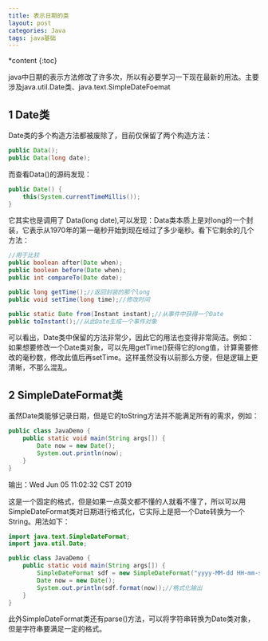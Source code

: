 ```yaml
---
title: 表示日期的类
layout: post
categories: Java
tags: java基础
---
```

*content
{:toc}

java中日期的表示方法修改了许多次，所以有必要学习一下现在最新的用法。主要涉及java.util.Date类、java.text.SimpleDateFoemat



## 1 Date类

Date类的多个构造方法都被废除了，目前仅保留了两个构造方法：

```java
public Data();
public Data(long date);
```

而查看Data()的源码发现：

```java
public Date() {
    this(System.currentTimeMillis());
}
```

它其实也是调用了 Data(long date),可以发现：Data类本质上是对long的一个封装，它表示从1970年的第一毫秒开始到现在经过了多少毫秒。看下它剩余的几个方法：

```java
//用于比较
public boolean after​(Date when);
public boolean before(Date when);
public int compareTo(Date date);

public long getTime();//返回封装的那个long
public void setTime(long time);//修改时间

public static Date from(Instant instant);//从事件中获得一个Date
public toInstant();//从此Date生成一个事件对象
```

可以看出，Date类中保留的方法非常少，因此它的用法也变得非常简洁。例如：如果想要修改一个Date类对象，可以先用getTime()获得它的long值，计算需要修改的毫秒数，修改此值后再setTime。这样虽然没有以前那么方便，但是逻辑上更清晰，不那么混乱。

## 2 SimpleDateFormat类

虽然Date类能够记录日期，但是它的toString方法并不能满足所有的需求，例如：

```java
public class JavaDemo {
    public static void main(String args[]) {
        Date now = new Date();
        System.out.println(now);
    }
}
```

输出：Wed Jun 05 11:02:32 CST 2019

这是一个固定的格式，但是如果一点英文都不懂的人就看不懂了，所以可以用SimpleDateFormat类对日期进行格式化，它实际上是把一个Date转换为一个String。用法如下：

```java
import java.text.SimpleDateFormat;
import java.util.Date;

public class JavaDemo {
    public static void main(String args[]) {
        SimpleDateFormat sdf = new SimpleDateFormat("yyyy-MM-dd HH-mm-ss");//创建一个SimpleDateFormat类的对象，并设置日期格式，设置方法需要参考API文档
        Date now = new Date();
        System.out.println(sdf.format(now));//格式化输出
    }
}
```

此外SimpleDateFormat类还有parse()方法，可以将字符串转换为Date类对象，但是字符串要满足一定的格式。
